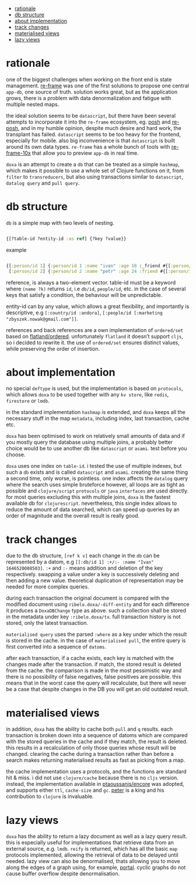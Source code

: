 - [rationale](#org90bb9f9)
- [db structure](#org6d5394e)
- [about implementation](#org3be37e7)
- [track changes](#orgb50a8b7)
- [materialised views](#org1791c37)
- [lazy views](#orgf53885d)



<a id="org90bb9f9"></a>

# rationale

one of the biggest challenges when working on the front end is state management. [re-frame](https://github.com/day8/re-frame) was one of the first solutions to propose one central `app-db`, one source of truth. solution works great, but as the application grows, there is a problem with data denormalization and fatigue with multiple nested maps.

the ideal solution seems to be `datascript`, but there have been several attempts to incorporate it into the `re-frame` ecosystem, eg. [posh](https://github.com/mpdairy/posh) and [re-posh](https://github.com/denistakeda/re-posh), and in my humble opinion, despite much desire and hard work, the transplant has failed. `datascript` seems to be too heavy for the frontend, especially for mobile. also big inconvenience is that `datascript` is built around its own data types. `re-frame` has a whole bunch of tools with [re-frame-10x](https://github.com/day8/re-frame-10x) that allow you to preview `app-db` in real time.

`doxa` is an attempt to create a `db` that can be treated as a simple `hashmap`, which makes it possible to use a whole set of Clojure functions on it, from `filter` to `transreducers`, but also using transactions similar to `datascript`, `datalog query` and `pull query`.


<a id="org6d5394e"></a>

# db structure

`db` is a simple map with two levels of nesting.

```clojure

{[?table-id ?entity-id :as ref] {?key ?value}}

```

example

```clojure

{[:person/id 1] {:person/id 1 :name "ivan" :age 18 :_friend #{[:person/id 2]}}
 [:person/id 2] {:person/id 2 :name "petr" :age 24 :friend #{[:person/id 1]}}}

```

reference, is always a two-element vector. table-id must be a keyword where `(name ?k)` returns `id`, i.e `db/id`, `people/id`, etc. in the case of several keys that satisfy a condition, the behaviour will be unpredictable.

entity-id can by any value, which allows a great flexibility, and importantly is descriptive, e.g `[:country/id :andora]`, `[:people/id [:marketing "zbyszek.nowak@gmail.com"]]`.

references and back references are a own implementation of `ordered/set` based on [flatland/ordered](https://github.com/clj-commons/ordered/tree/master/src/flatland/ordered). unfortunately `flatland` it doesn&rsquo;t support `cljs`, so i decided to rewrite it. the use of `ordered/set` ensures distinct values, while preserving the order of insertion.


<a id="org3be37e7"></a>

# about implementation

no special `deftype` is used, but the implementation is based on `protocols`, which allows `doxa` to be used together with any `kv store`, like `redis`, `firestore` or `lmdb`.

in the standard implementation `hashmap` is extended, and `doxa` keeps all the necessary stuff in the map `metadata`, including index, last transaction, cache etc.

`doxa` has been optimised to work on relatively small amounts of data and if you mostly query the database using multiple joins, a probably better choice would be to use another db like `datascript` or `asami`. test before you choose.

`doxa` uses one index on `table-id`. i tested the use of multiple indexes, but such a `db` exists and is called `datascript` and `asami`. creating the same thing a second time, only worse, is pointless. one index affects the `datalog` query where the search uses simple bruteforce however, all loops are as tight as possible and `clojure/script` `protocols` or `java` `interfaces` are used directly. for most queries excluding this with multiple joins, `doxa` is the fastest available db for `clojurescript`. nevertheless, this single index allows to reduce the amount of data searched, which can speed up queries by an order of magnitude and the overall result is really good.


<a id="orgb50a8b7"></a>

# track changes

due to the db structure, `[ref k v]` each change in the `db` can be represented by a datom, e.g `[[:db/id 1] :+/:- :name "Ivan" 1646520008503]`. `:+` and `:-` means addition and deletion of the key respectively. swapping a value under a key is successively deleting and then adding a new value. theoretical duplication of representation may be needed for more complex queries.

during each transaction the original document is compared with the modified document using `ribelo.doxa/-diff-entity` and for each difference it produces a `DoxaDBChange` type as above. such a collection shall be stored in the metadata under key `:ribelo.doxa/tx`. full transaction history is not stored, only the latest transaction.

`materialised query` uses the parsed `:where` as a key under which the result is stored in the cache. in the case of `materialised pull`, the entire query is first converted into a sequence of `datoms`.

after each transaction, if a cache exists, each key is matched with the changes made after the transaction. if match, the stored result is deleted from the cache. the comparison is made in the most pessimistic way and there is no possibility of false negatives, false positives are possible. this means that in the worst case the query will recalculate, but there will never be a case that despite changes in the DB you will get an old outdated result.


<a id="org1791c37"></a>

# materialised views

in addition, `doxa` has the ability to cache both `pull` and `q` results. each transaction is broken down into a sequence of datoms which are compared with the stored queries in the cache and if they match, the result is deleted. this results in a recalculation of only those queries whose result will be changed. clearing the cache during a transaction rather than before a search makes returning materialised results as fast as picking from a map.

the cache implementation uses a protocols, and the functions are standard hit & miss. i did not use `clojure/cache` because there is no `cljs` version. instead, the implementation available in [ptaoussanis/encore](https://github.com/ptaoussanis/encore/blob/master/src/taoensso/encore.cljc) was adopted, and supports either `ttl`, `cache-size` and `gc`. [peter](https://github.com/ptaoussanis) is a king and his contribution to `clojure` is invaluable.


<a id="orgf53885d"></a>

# lazy views

`doxa` has the ability to return a lazy document as well as a lazy query result. this is especially useful for implementations that retrieve data from an external source, e.g. `lmdb`. `reify` is returned, which has all the basic `map` protocols implemented, allowing the retrieval of data to be delayed until needed. lazy view can also be denormalised, thats allowing you to move along the edges of a graph using, for example, [portal](https://github.com/djblue/portal). cyclic graphs do not cause buffer overflow despite denormalisation.
